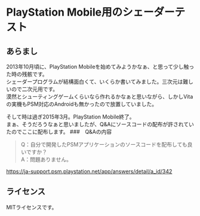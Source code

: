 # PlayStation Mobile用のシェーダーテスト
## あらまし
2013年10月頃に、PlayStation Mobileを始めてみようかなぁ、と思って少し触った時の残骸です。  
シェーダープログラムが結構面白くて、いくらか書いてみました。三次元は難しいので二次元用です。  
漠然とシューティングゲームくらいなら作れるかなぁと思いながら、しかしVitaの実機もPSM対応のAndroidも無かったので放置していました。

そして時は過ぎ2015年3月。PlayStation Mobile終了。  
まぁ、そうだろうなぁと思いましたが、Q&Aにソースコードの配布が許されていたのでここに配布します。
###　Q&Aの内容
> Q：自分で開発したPSMアプリケーションのソースコードを配布しても良いですか？  
> A：問題ありません。

https://ja-support.psm.playstation.net/app/answers/detail/a_id/342
## ライセンス
MITライセンスです。
